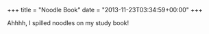 +++
title = "Noodle Book"
date = "2013-11-23T03:34:59+00:00"
+++

Ahhhh, I spilled noodles on my study book!
			